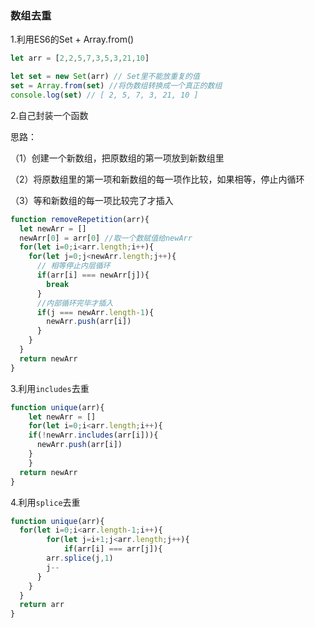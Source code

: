 ### 数组去重

1.利用ES6的Set + Array.from()

```javascript
let arr = [2,2,5,7,3,5,3,21,10]

let set = new Set(arr) // Set里不能放重复的值
set = Array.from(set) //将伪数组转换成一个真正的数组
console.log(set) // [ 2, 5, 7, 3, 21, 10 ]
```

2.自己封装一个函数

思路：

（1）创建一个新数组，把原数组的第一项放到新数组里

（2）将原数组里的第一项和新数组的每一项作比较，如果相等，停止内循环

（3）等和新数组的每一项比较完了才插入

```javascript
function removeRepetition(arr){
  let newArr = []
  newArr[0] = arr[0] //取一个数赋值给newArr
  for(let i=0;i<arr.length;i++){
    for(let j=0;j<newArr.length;j++){
      // 相等停止内层循环
      if(arr[i] === newArr[j]){
        break
      }
      //内部循环完毕才插入
      if(j === newArr.length-1){
        newArr.push(arr[i])
      }
    }
  }
  return newArr
}
```

3.利用`includes`去重

```javascript
function unique(arr){
	let newArr = []
	for(let i=0;i<arr.length;i++){
    if(!newArr.includes(arr[i])){
      newArr.push(arr[i])
    }
	}
  return newArr
}
```

4.利用`splice`去重

```javascript
function unique(arr){
  for(let i=0;i<arr.length-1;i++){
		for(let j=i+1;j<arr.length;j++){
			if(arr[i] === arr[j]){
        arr.splice(j,1)
        j--
      }
    }
  }
  return arr
}
```

